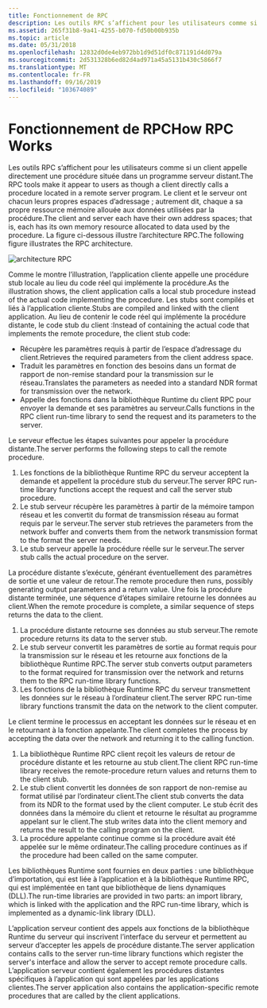 ```yaml
---
title: Fonctionnement de RPC
description: Les outils RPC s’affichent pour les utilisateurs comme si un client appelle directement une procédure située dans un programme serveur distant.
ms.assetid: 265f31b8-9a41-4255-b070-fd50b00b935b
ms.topic: article
ms.date: 05/31/2018
ms.openlocfilehash: 12832d0de4eb972bb1d9d51df0c871191d4d079a
ms.sourcegitcommit: 2d531328b6ed82d4ad971a45a5131b430c5866f7
ms.translationtype: MT
ms.contentlocale: fr-FR
ms.lasthandoff: 09/16/2019
ms.locfileid: "103674089"
---
```

# <a name="how-rpc-works"></a><span data-ttu-id="a6697-103">Fonctionnement de RPC</span><span class="sxs-lookup"><span data-stu-id="a6697-103">How RPC Works</span></span>

<span data-ttu-id="a6697-104">Les outils RPC s’affichent pour les utilisateurs comme si un client appelle directement une procédure située dans un programme serveur distant.</span><span class="sxs-lookup"><span data-stu-id="a6697-104">The RPC tools make it appear to users as though a client directly calls a procedure located in a remote server program.</span></span> <span data-ttu-id="a6697-105">Le client et le serveur ont chacun leurs propres espaces d’adressage ; autrement dit, chaque a sa propre ressource mémoire allouée aux données utilisées par la procédure.</span><span class="sxs-lookup"><span data-stu-id="a6697-105">The client and server each have their own address spaces; that is, each has its own memory resource allocated to data used by the procedure.</span></span> <span data-ttu-id="a6697-106">La figure ci-dessous illustre l’architecture RPC.</span><span class="sxs-lookup"><span data-stu-id="a6697-106">The following figure illustrates the RPC architecture.</span></span>

![architecture RPC](images/prog-a11.png)

<span data-ttu-id="a6697-108">Comme le montre l’illustration, l’application cliente appelle une procédure stub locale au lieu du code réel qui implémente la procédure.</span><span class="sxs-lookup"><span data-stu-id="a6697-108">As the illustration shows, the client application calls a local stub procedure instead of the actual code implementing the procedure.</span></span> <span data-ttu-id="a6697-109">Les stubs sont compilés et liés à l’application cliente.</span><span class="sxs-lookup"><span data-stu-id="a6697-109">Stubs are compiled and linked with the client application.</span></span> <span data-ttu-id="a6697-110">Au lieu de contenir le code réel qui implémente la procédure distante, le code stub du client :</span><span class="sxs-lookup"><span data-stu-id="a6697-110">Instead of containing the actual code that implements the remote procedure, the client stub code:</span></span>

-   <span data-ttu-id="a6697-111">Récupère les paramètres requis à partir de l’espace d’adressage du client.</span><span class="sxs-lookup"><span data-stu-id="a6697-111">Retrieves the required parameters from the client address space.</span></span>
-   <span data-ttu-id="a6697-112">Traduit les paramètres en fonction des besoins dans un format de rapport de non-remise standard pour la transmission sur le réseau.</span><span class="sxs-lookup"><span data-stu-id="a6697-112">Translates the parameters as needed into a standard NDR format for transmission over the network.</span></span>
-   <span data-ttu-id="a6697-113">Appelle des fonctions dans la bibliothèque Runtime du client RPC pour envoyer la demande et ses paramètres au serveur.</span><span class="sxs-lookup"><span data-stu-id="a6697-113">Calls functions in the RPC client run-time library to send the request and its parameters to the server.</span></span>

<span data-ttu-id="a6697-114">Le serveur effectue les étapes suivantes pour appeler la procédure distante.</span><span class="sxs-lookup"><span data-stu-id="a6697-114">The server performs the following steps to call the remote procedure.</span></span>

1.  <span data-ttu-id="a6697-115">Les fonctions de la bibliothèque Runtime RPC du serveur acceptent la demande et appellent la procédure stub du serveur.</span><span class="sxs-lookup"><span data-stu-id="a6697-115">The server RPC run-time library functions accept the request and call the server stub procedure.</span></span>
2.  <span data-ttu-id="a6697-116">Le stub serveur récupère les paramètres à partir de la mémoire tampon réseau et les convertit du format de transmission réseau au format requis par le serveur.</span><span class="sxs-lookup"><span data-stu-id="a6697-116">The server stub retrieves the parameters from the network buffer and converts them from the network transmission format to the format the server needs.</span></span>
3.  <span data-ttu-id="a6697-117">Le stub serveur appelle la procédure réelle sur le serveur.</span><span class="sxs-lookup"><span data-stu-id="a6697-117">The server stub calls the actual procedure on the server.</span></span>

<span data-ttu-id="a6697-118">La procédure distante s’exécute, générant éventuellement des paramètres de sortie et une valeur de retour.</span><span class="sxs-lookup"><span data-stu-id="a6697-118">The remote procedure then runs, possibly generating output parameters and a return value.</span></span> <span data-ttu-id="a6697-119">Une fois la procédure distante terminée, une séquence d’étapes similaire retourne les données au client.</span><span class="sxs-lookup"><span data-stu-id="a6697-119">When the remote procedure is complete, a similar sequence of steps returns the data to the client.</span></span>

1.  <span data-ttu-id="a6697-120">La procédure distante retourne ses données au stub serveur.</span><span class="sxs-lookup"><span data-stu-id="a6697-120">The remote procedure returns its data to the server stub.</span></span>
2.  <span data-ttu-id="a6697-121">Le stub serveur convertit les paramètres de sortie au format requis pour la transmission sur le réseau et les retourne aux fonctions de la bibliothèque Runtime RPC.</span><span class="sxs-lookup"><span data-stu-id="a6697-121">The server stub converts output parameters to the format required for transmission over the network and returns them to the RPC run-time library functions.</span></span>
3.  <span data-ttu-id="a6697-122">Les fonctions de la bibliothèque Runtime RPC du serveur transmettent les données sur le réseau à l’ordinateur client.</span><span class="sxs-lookup"><span data-stu-id="a6697-122">The server RPC run-time library functions transmit the data on the network to the client computer.</span></span>

<span data-ttu-id="a6697-123">Le client termine le processus en acceptant les données sur le réseau et en le retournant à la fonction appelante.</span><span class="sxs-lookup"><span data-stu-id="a6697-123">The client completes the process by accepting the data over the network and returning it to the calling function.</span></span>

1.  <span data-ttu-id="a6697-124">La bibliothèque Runtime RPC client reçoit les valeurs de retour de procédure distante et les retourne au stub client.</span><span class="sxs-lookup"><span data-stu-id="a6697-124">The client RPC run-time library receives the remote-procedure return values and returns them to the client stub.</span></span>
2.  <span data-ttu-id="a6697-125">Le stub client convertit les données de son rapport de non-remise au format utilisé par l’ordinateur client.</span><span class="sxs-lookup"><span data-stu-id="a6697-125">The client stub converts the data from its NDR to the format used by the client computer.</span></span> <span data-ttu-id="a6697-126">Le stub écrit des données dans la mémoire du client et retourne le résultat au programme appelant sur le client.</span><span class="sxs-lookup"><span data-stu-id="a6697-126">The stub writes data into the client memory and returns the result to the calling program on the client.</span></span>
3.  <span data-ttu-id="a6697-127">La procédure appelante continue comme si la procédure avait été appelée sur le même ordinateur.</span><span class="sxs-lookup"><span data-stu-id="a6697-127">The calling procedure continues as if the procedure had been called on the same computer.</span></span>

<span data-ttu-id="a6697-128">Les bibliothèques Runtime sont fournies en deux parties : une bibliothèque d’importation, qui est liée à l’application et à la bibliothèque Runtime RPC, qui est implémentée en tant que bibliothèque de liens dynamiques (DLL).</span><span class="sxs-lookup"><span data-stu-id="a6697-128">The run-time libraries are provided in two parts: an import library, which is linked with the application and the RPC run-time library, which is implemented as a dynamic-link library (DLL).</span></span>

<span data-ttu-id="a6697-129">L’application serveur contient des appels aux fonctions de la bibliothèque Runtime du serveur qui inscrivent l’interface du serveur et permettent au serveur d’accepter les appels de procédure distante.</span><span class="sxs-lookup"><span data-stu-id="a6697-129">The server application contains calls to the server run-time library functions which register the server's interface and allow the server to accept remote procedure calls.</span></span> <span data-ttu-id="a6697-130">L’application serveur contient également les procédures distantes spécifiques à l’application qui sont appelées par les applications clientes.</span><span class="sxs-lookup"><span data-stu-id="a6697-130">The server application also contains the application-specific remote procedures that are called by the client applications.</span></span>

 

 




